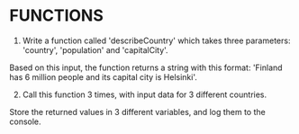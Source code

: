 # FUNCTIONS

1. Write a function called 'describeCountry' which takes three parameters: 'country', 'population' and 'capitalCity'. 

Based on this input, the function returns a string with this format: 'Finland has 6 million people and its capital city is Helsinki'.


2. Call this function 3 times, with input data for 3 different countries.

Store the returned values in 3 different variables, and log them to the console.